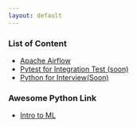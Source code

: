 ```yaml
---
layout: default
---
```


### List of Content  
- [Apache Airflow](./airflow.md) 
- [Pytest for Integration Test (soon)]()
- [Python for Interview(Soon)]()

### Awesome Python Link

- [Intro to ML](https://www.kaggle.com/learn/intro-to-machine-learning)